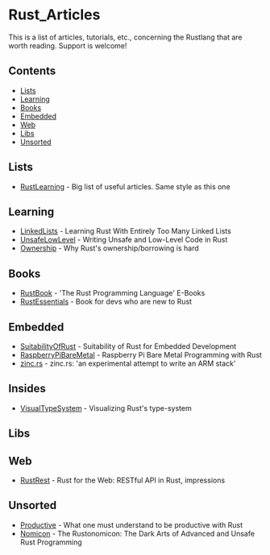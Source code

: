 # Rust_Articles

This is a list of articles, tutorials, etc., concerning the Rustlang that are worth reading. Support is welcome!

## Contents ##

- [Lists](#lists)
- [Learning](#learning)
- [Books](#books)
- [Embedded](#embedded)
- [Web](#web)
- [Libs](#libs)
- [Unsorted](#unsorted)


## Lists ##
* [RustLearning][12] - Big list of useful articles. Same style as this one

## Learning ##

* [LinkedLists][1] - Learning Rust With Entirely Too Many Linked Lists
* [UnsafeLowLevel][2] - Writing Unsafe and Low-Level Code in Rust
* [Ownership][10] - Why Rust's ownership/borrowing is hard

## Books ##

* [RustBook][11] - 'The Rust Programming Language' E-Books
* [RustEssentials][13] - Book for devs who are new to Rust


## Embedded ##

* [SuitabilityOfRust][8] - Suitability of Rust for Embedded Development
* [RaspberryPiBareMetal][7] - Raspberry Pi Bare Metal Programming with Rust
* [zinc.rs][9] - zinc.rs: 'an experimental attempt to write an ARM stack'


## Insides ##

* [VisualTypeSystem][6] - Visualizing Rust's type-system

## Libs ##


## Web ##

* [RustRest][3] - Rust for the Web: RESTful API in Rust, impressions


## Unsorted ##

* [Productive][4] - What one must understand to be productive with Rust
* [Nomicon][5] - The Rustonomicon: The Dark Arts of Advanced and Unsafe Rust Programming



[1]: http://cglab.ca/~abeinges/blah/too-many-lists/book/README.html
[2]: http://smallcultfollowing.com/rust-int-variations/imem-umem/guide-unsafe.html
[3]: https://medium.com/@eugeniyoz/restful-api-in-rust-impressions-63250d611d15
[4]: https://medium.com/@ericdreichert/what-one-must-understand-to-be-productive-with-rust-e9e472116728
[5]: https://doc.rust-lang.org/nightly/nomicon/
[6]: https://jadpole.github.io/rust/type-system/
[7]: https://blog.thiago.me/raspberry-pi-bare-metal-programming-with-rust/
[8]: https://users.rust-lang.org/t/suitability-of-rust-for-embedded-development/371
[9]: http://zinc.rs/
[10]: http://softwaremaniacs.org/blog/2016/02/12/ownership-borrowing-hard/en/
[11]: https://killercup.github.io/trpl-ebook/
[12]: https://github.com/ctjhoa/rust-learning
[13]: http://www.amazon.de/Rust-Essentials-Ivo-Balbaert/dp/1785285769
